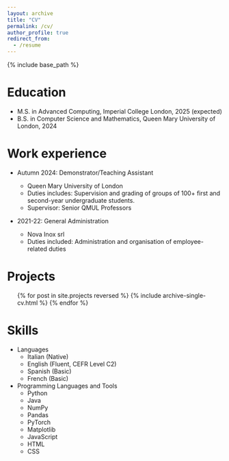 ```yaml
---
layout: archive
title: "CV"
permalink: /cv/
author_profile: true
redirect_from:
  - /resume
---
```


{% include base_path %}

Education
======
* M.S. in Advanced Computing, Imperial College London, 2025 (expected)
* B.S. in Computer Science and Mathematics, Queen Mary University of London, 2024

Work experience
======
* Autumn 2024: Demonstrator/Teaching Assistant
  * Queen Mary University of London
  * Duties includes: Supervision and grading of groups of 100+ first and second-year undergraduate students.
  * Supervisor: Senior QMUL Professors

* 2021-22: General Administration
  * Nova Inox srl
  * Duties included: Administration and organisation of employee-related duties

Projects
======
  <ul>{% for post in site.projects reversed %}
    {% include archive-single-cv.html %}
  {% endfor %}</ul>
  
Skills
======
* Languages
  * Italian (Native)
  * English (Fluent, CEFR Level C2)
  * Spanish (Basic)
  * French (Basic)
* Programming Languages and Tools
  * Python
  * Java
  * NumPy
  * Pandas
  * PyTorch
  * Matplotlib
  * JavaScript 
  * HTML
  * CSS
  
<!-- 
Publications
======
  <ul>{% for post in site.publications reversed %}
    {% include archive-single-cv.html %}
  {% endfor %}</ul>

Talks
======
  <ul>{% for post in site.talks reversed %}
    {% include archive-single-talk-cv.html  %}
  {% endfor %}</ul>
  
Teaching
======
  <ul>{% for post in site.teaching reversed %}
    {% include archive-single-cv.html %}
  {% endfor %}</ul>
  
Service and leadership
======
* Currently signed in to 43 different slack teams 
-->
